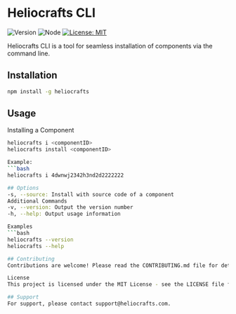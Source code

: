 # Heliocrafts CLI

![Version](https://img.shields.io/badge/version-1.0.0-blue.svg)
![Node](https://img.shields.io/badge/node-%3E%3D10.0.0-brightgreen.svg)
[![License: MIT](https://img.shields.io/badge/License-MIT-yellow.svg)](https://opensource.org/licenses/MIT)

Heliocrafts CLI is a tool for seamless installation of components via the command line.

## Installation

```bash
npm install -g heliocrafts
```

## Usage
Installing a Component
```bash
heliocrafts i <componentID>
heliocrafts install <componentID>

Example:
```bash
heliocrafts i 4dwnwj2342h3nd2d2222222

## Options
-s, --source: Install with source code of a component
Additional Commands
-v, --version: Output the version number
-h, --help: Output usage information

Examples
```bash
heliocrafts --version
heliocrafts --help

## Contributing
Contributions are welcome! Please read the CONTRIBUTING.md file for details on our code of conduct, and the process for submitting pull requests to us.

License
This project is licensed under the MIT License - see the LICENSE file for details.

## Support
For support, please contact support@heliocrafts.com.

